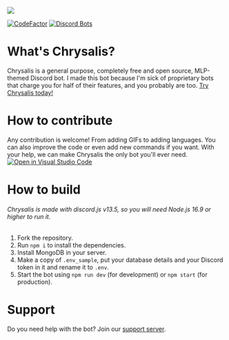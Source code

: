 [![](https://chrysalis.programmerpony.com/images/preview.png)](https://chrysalis.programmerpony.com/)

[![CodeFactor](https://www.codefactor.io/repository/github/programmer-pony/chrysalis/badge)](https://www.codefactor.io/repository/github/programmer-pony/chrysalis)
[![Discord Bots](https://top.gg/api/widget/status/797161820594634762.svg?noavatar=true)](https://discord.gg/Vj2jYQKaJP)

# What's Chrysalis?
Chrysalis is a general purpose, completely free and open source, MLP-themed Discord bot. I made this bot because I'm sick of proprietary bots that charge you for half of their features, and you probably are too. [Try Chrysalis today!](https://discord.com/api/oauth2/authorize?client_id=797161820594634762&permissions=8&scope=bot%20applications.commands)

# How to contribute
Any contribution is welcome! From adding GIFs to adding languages. You can also improve the code or even add new commands if you want. With your help, we can make Chrysalis the only bot you'll ever need. [![Open in Visual Studio Code](https://open.vscode.dev/badges/open-in-vscode.svg)](https://open.vscode.dev/programmer-pony/Chrysalis)

# How to build

###### Chrysalis is made with discord.js v13.5, so you will need Node.js 16.9 or higher to run it.

1. Fork the repository.
2. Run `npm i` to install the dependencies.
3. Install MongoDB in your server.
4. Make a copy of `.env_sample`, put your database details and your Discord token in it and rename it to `.env`.
5. Start the bot using `npm run dev` (for development) or `npm start` (for production).

# Support
Do you need help with the bot? Join our [support server](https://discord.gg/Vj2jYQKaJP).
